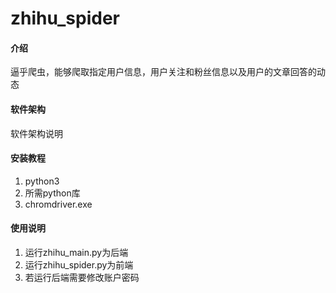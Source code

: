 # zhihu_spider

#### 介绍
逼乎爬虫，能够爬取指定用户信息，用户关注和粉丝信息以及用户的文章回答的动态

#### 软件架构
软件架构说明


#### 安装教程

1.  python3
2.  所需python库
3.  chromdriver.exe

#### 使用说明

1.  运行zhihu_main.py为后端
2.  运行zhihu_spider.py为前端
3.  若运行后端需要修改账户密码
